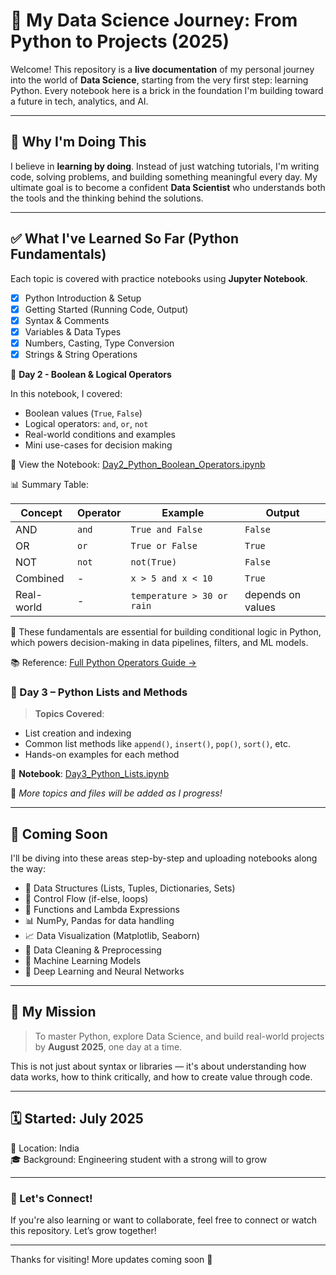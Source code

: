 # 🌟 My Data Science Journey: From Python to Projects (2025)

Welcome! This repository is a **live documentation** of my personal journey into the world of **Data Science**, starting from the very first step: learning Python. Every notebook here is a brick in the foundation I'm building toward a future in tech, analytics, and AI.

---

## 🧠 Why I'm Doing This

I believe in **learning by doing**. Instead of just watching tutorials, I'm writing code, solving problems, and building something meaningful every day. My ultimate goal is to become a confident **Data Scientist** who understands both the tools and the thinking behind the solutions.

---

## ✅ What I've Learned So Far (Python Fundamentals)

Each topic is covered with practice notebooks using **Jupyter Notebook**.

- [x] Python Introduction & Setup  
- [x] Getting Started (Running Code, Output)  
- [x] Syntax & Comments  
- [x] Variables & Data Types  
- [x] Numbers, Casting, Type Conversion  
- [x] Strings & String Operations

📅 **Day 2 - Boolean & Logical Operators**

In this notebook, I covered:
- Boolean values (`True`, `False`)
- Logical operators: `and`, `or`, `not`
- Real-world conditions and examples
- Mini use-cases for decision making

📘 View the Notebook: [Day2_Python_Boolean_Operators.ipynb](./Day2_Python_Boolean_Operators/Day2_Python_Boolean_Operators.ipynb)

📊 Summary Table:

| Concept     | Operator | Example                      | Output     |
|-------------|----------|------------------------------|------------|
| AND         | `and`    | `True and False`             | `False`    |
| OR          | `or`     | `True or False`              | `True`     |
| NOT         | `not`    | `not(True)`                  | `False`    |
| Combined    | -        | `x > 5 and x < 10`           | `True`     |
| Real-world  | -        | `temperature > 30 or rain`   | depends on values |

🧪 These fundamentals are essential for building conditional logic in Python, which powers decision-making in data pipelines, filters, and ML models.

📚 Reference: [Full Python Operators Guide →](./docs/Python_Operators_Reference.md)

### 📘 Day 3 – Python Lists and Methods

> **Topics Covered**:
- List creation and indexing
- Common list methods like `append()`, `insert()`, `pop()`, `sort()`, etc.
- Hands-on examples for each method

🔗 **Notebook**: [Day3_Python_Lists.ipynb](./Day3_Python_Lists/Day3_Python_Lists.ipynb)

🔄 *More topics and files will be added as I progress!*

---

## 🚧 Coming Soon

I'll be diving into these areas step-by-step and uploading notebooks along the way:

- 📂 Data Structures (Lists, Tuples, Dictionaries, Sets)
- 🔁 Control Flow (if-else, loops)
- 🧩 Functions and Lambda Expressions
- 📊 NumPy, Pandas for data handling
- 📈 Data Visualization (Matplotlib, Seaborn)
- 🧹 Data Cleaning & Preprocessing
- 🤖 Machine Learning Models
- 🧠 Deep Learning and Neural Networks

---

## 🎯 My Mission

> To master Python, explore Data Science, and build real-world projects by **August 2025**, one day at a time.

This is not just about syntax or libraries — it's about understanding how data works, how to think critically, and how to create value through code.

---

## 🗓️ Started: July 2025  
📍 Location: India  
🎓 Background: Engineering student with a strong will to grow

---

### 💬 Let's Connect!

If you're also learning or want to collaborate, feel free to connect or watch this repository. Let’s grow together!

---

Thanks for visiting! More updates coming soon 🚀

